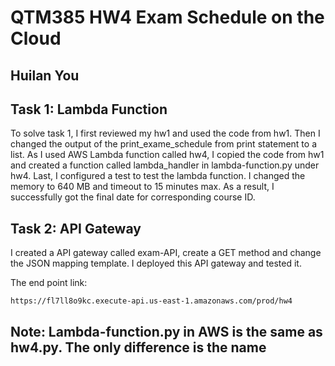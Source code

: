 QTM385 HW4 Exam Schedule on the Cloud
=====

## Huilan You 

## Task 1: Lambda Function

To solve task 1, I first reviewed my hw1 and used the code from hw1. 
Then I changed the output of the print_exame_schedule from print statement to a list.
As I used AWS Lambda function called hw4, I copied the code from hw1 and created a function called lambda_handler in lambda-function.py under hw4. 
Last, I configured a test to test the lambda function.
I changed the memory to 640 MB and timeout to 15 minutes max.
As a result, I successfully got the final date for corresponding course ID.

## Task 2: API Gateway

I created a API gateway called exam-API, create a GET method and change the JSON mapping template.
I deployed this API gateway and tested it.

The end point link:

```
https://fl7ll8o9kc.execute-api.us-east-1.amazonaws.com/prod/hw4

```

## Note: Lambda-function.py in AWS is the same as hw4.py. The only difference is the name

